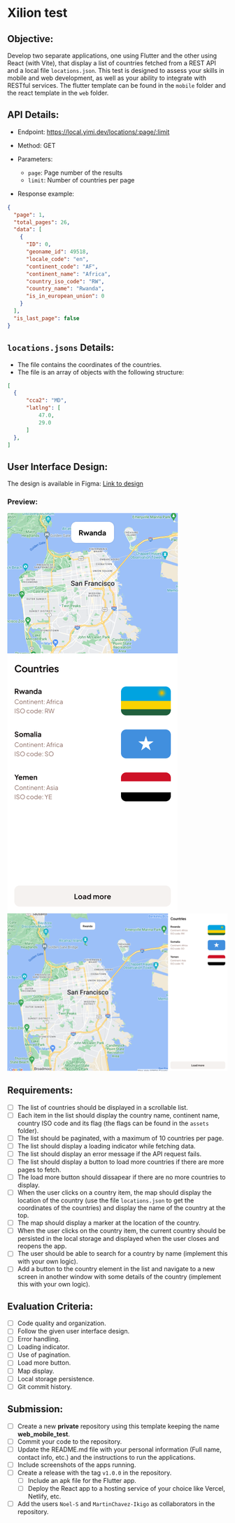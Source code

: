 # Xilion test

## Objective:
Develop two separate applications, one using Flutter and the other using React (with Vite), that display a list of countries fetched from a REST API and a local file `locations.json`. This test is designed to assess your skills in mobile and web development, as well as your ability to integrate with RESTful services.
The flutter template can be found in the `mobile` folder and the react template in the `web` folder.

## API Details:
 - Endpoint: https://local.yimi.dev/locations/:page/:limit
 - Method: GET
 - Parameters:
   - `page`: Page number of the results
   - `limit`: Number of countries per page

 - Response example:
```json
{
  "page": 1,
  "total_pages": 26,
  "data": [
    {
      "ID": 0,
      "geoname_id": 49518,
      "locale_code": "en",
      "continent_code": "AF",
      "continent_name": "Africa",
      "country_iso_code": "RW",
      "country_name": "Rwanda",
      "is_in_european_union": 0
    }
  ],
  "is_last_page": false
}
```

## `locations.jsons` Details:
 - The file contains the coordinates of the countries.
 - The file is an array of objects with the following structure:
```json
[
  {
      "cca2": "MD",
      "latlng": [
          47.0,
          29.0
      ]
  },
]
```

## User Interface Design:
The design is available in Figma: [Link to design](https://www.figma.com/file/xA1H8d14d2q2iQHGYM2vUj/Xilion-test?type=design&node-id=1%3A2&mode=design&t=anEB0ytIFqnCwS37-1)

### Preview:
![Flutter App](./mobile.png)
![React App](./web.png)

## Requirements:
  - [ ] The list of countries should be displayed in a scrollable list.
  - [ ] Each item in the list should display the country name, continent name, country ISO code and its flag (the flags can be found in the `assets` folder).
  - [ ] The list should be paginated, with a maximum of 10 countries per page.
  - [ ] The list should display a loading indicator while fetching data.
  - [ ] The list should display an error message if the API request fails.
  - [ ] The list should display a button to load more countries if there are more pages to fetch.
  - [ ] The load more button should dissapear if there are no more countries to display.
  - [ ] When the user clicks on a country item, the map should display the location of the country (use the file `locations.json` to get the coordinates of the countries) and display the name of the country at the top.
  - [ ] The map should display a marker at the location of the country.
  - [ ] When the user clicks on the country item, the current country should be persisted in the local storage and displayed when the user closes and reopens the app.
  - [ ] The user should be able to search for a country by name (implement this with your own logic).
  - [ ] Add a button to the country element in the list and navigate to a new screen in another window with some details of the country (implement this with your own logic).

## Evaluation Criteria:
  - [ ] Code quality and organization.
  - [ ] Follow the given user interface design.
  - [ ] Error handling.
  - [ ] Loading indicator.
  - [ ] Use of pagination.
  - [ ] Load more button.
  - [ ] Map display.
  - [ ] Local storage persistence.
  - [ ] Git commit history.

## Submission:
  - [ ] Create a new **private** repository using this template keeping the name **web_mobile_test**.
  - [ ] Commit your code to the repository.
  - [ ] Update the README.md file with your personal information (Full name, contact info, etc.) and the instructions to run the applications.
  - [ ] Include screenshots of the apps running.
  - [ ] Create a release with the tag `v1.0.0` in the repository.
      - [ ] Include an apk file for the Flutter app.
      - [ ] Deploy the React app to a hosting service of your choice like Vercel, Netlify, etc.
  - [ ] Add the users `Noel-S` and `MartinChavez-Ikigo` as collaborators in the repository.